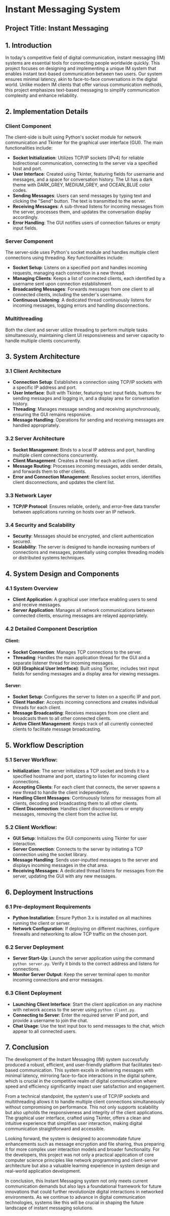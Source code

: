 

# Instant Messaging System

## Project Title: Instant Messaging

## 1. Introduction
In today's competitive field of digital communication, instant messaging (IM) systems are essential tools for connecting people worldwide quickly. This project focuses on designing and implementing a unique IM system that enables instant text-based communication between two users. Our system ensures minimal latency, akin to face-to-face conversations in the digital world. Unlike modern IM clients that offer various communication methods, this project emphasizes text-based messaging to simplify communication complexity and enhance reliability.

## 2. Implementation Details

### Client Component
The client-side is built using Python's socket module for network communication and Tkinter for the graphical user interface (GUI). The main functionalities include:

- **Socket Initialization**: Utilizes TCP/IP sockets (IPv4) for reliable bidirectional communication, connecting to the server via a specified host and port.
- **User Interface**: Created using Tkinter, featuring fields for username and messages, and a space for conversation history. The UI has a dark theme with DARK_GREY, MEDIUM_GREY, and OCEAN_BLUE color codes.
- **Sending Messages**: Users can send messages by typing text and clicking the "Send" button. The text is transmitted to the server.
- **Receiving Messages**: A sub-thread listens for incoming messages from the server, processes them, and updates the conversation display accordingly.
- **Error Handling**: The GUI notifies users of connection failures or empty input fields.

### Server Component
The server-side uses Python's socket module and handles multiple client connections using threading. Key functionalities include:

- **Socket Setup**: Listens on a specified port and handles incoming requests, managing each connection in a new thread.
- **Managing Clients**: Keeps a list of connected clients, each identified by a username sent upon connection establishment.
- **Broadcasting Messages**: Forwards messages from one client to all connected clients, including the sender's username.
- **Continuous Listening**: A dedicated thread continuously listens for incoming messages, logging errors and handling disconnections.

### Multithreading
Both the client and server utilize threading to perform multiple tasks simultaneously, maintaining client UI responsiveness and server capacity to handle multiple clients concurrently.

## 3. System Architecture

### 3.1 Client Architecture
- **Connection Setup**: Establishes a connection using TCP/IP sockets with a specific IP address and port.
- **User Interface**: Built with Tkinter, featuring text input fields, buttons for sending messages and logging in, and a display area for conversation history.
- **Threading**: Manages message sending and receiving asynchronously, ensuring the GUI remains responsive.
- **Message Handling**: Operations for sending and receiving messages are handled appropriately.

### 3.2 Server Architecture
- **Socket Management**: Binds to a local IP address and port, handling multiple client connections concurrently.
- **Client Management**: Creates a thread for each active client.
- **Message Routing**: Processes incoming messages, adds sender details, and forwards them to other clients.
- **Error and Connection Management**: Resolves socket errors, identifies client disconnections, and updates the client list.

### 3.3 Network Layer
- **TCP/IP Protocol**: Ensures reliable, orderly, and error-free data transfer between applications running on hosts over an IP network.

### 3.4 Security and Scalability
- **Security**: Messages should be encrypted, and client authentication secured.
- **Scalability**: The server is designed to handle increasing numbers of connections and messages, potentially using complex threading models or distributed systems techniques.

## 4. System Design and Components

### 4.1 System Overview
- **Client Application**: A graphical user interface enabling users to send and receive messages.
- **Server Application**: Manages all network communications between connected clients, ensuring messages are relayed appropriately.

### 4.2 Detailed Component Description

#### Client:
- **Socket Connection**: Manages TCP connections to the server.
- **Threading**: Handles the main application thread for the GUI and a separate listener thread for incoming messages.
- **GUI (Graphical User Interface)**: Built using Tkinter, includes text input fields for sending messages and a display area for viewing messages.

#### Server:
- **Socket Setup**: Configures the server to listen on a specific IP and port.
- **Client Handler**: Accepts incoming connections and creates individual threads for each client.
- **Message Broadcasting**: Receives messages from one client and broadcasts them to all other connected clients.
- **Active Client Management**: Keeps track of all currently connected clients to facilitate message broadcasting.

## 5. Workflow Description

### 5.1 Server Workflow:
- **Initialization**: The server initializes a TCP socket and binds it to a specified hostname and port, starting to listen for incoming client connections.
- **Accepting Clients**: For each client that connects, the server spawns a new thread to handle the client independently.
- **Handling Client Messages**: Continuously listens for messages from all clients, decoding and broadcasting them to all other clients.
- **Client Disconnection**: Handles client disconnections or empty messages, removing the client from the active list.

### 5.2 Client Workflow:
- **GUI Setup**: Initializes the GUI components using Tkinter for user interaction.
- **Server Connection**: Connects to the server by initiating a TCP connection using the socket library.
- **Message Handling**: Sends user-inputted messages to the server and displays incoming messages in the chat area.
- **Receiving Messages**: A dedicated thread listens for messages from the server, updating the GUI with any new messages.

## 6. Deployment Instructions

### 6.1 Pre-deployment Requirements
- **Python Installation**: Ensure Python 3.x is installed on all machines running the client or server.
- **Network Configuration**: If deploying on different machines, configure firewalls and networking to allow TCP traffic on the chosen port.

### 6.2 Server Deployment
- **Server Start-Up**: Launch the server application using the command `python server.py`. Verify it binds to the correct address and listens for connections.
- **Monitor Server Output**: Keep the server terminal open to monitor incoming connections and error messages.

### 6.3 Client Deployment
- **Launching Client Interface**: Start the client application on any machine with network access to the server using `python client.py`.
- **Connecting to Server**: Enter the required server IP and port, and provide a username to join the chat.
- **Chat Usage**: Use the text input box to send messages to the chat, which appear to all connected users.

## 7. Conclusion
The development of the Instant Messaging (IM) system successfully produced a robust, efficient, and user-friendly platform that facilitates text-based communication. This system excels in delivering messages with minimal latency, mirroring face-to-face interactions in the digital sphere, which is crucial in the competitive realm of digital communication where speed and efficiency significantly impact user satisfaction and engagement.

From a technical standpoint, the system's use of TCP/IP sockets and multithreading allows it to handle multiple client connections simultaneously without compromising on performance. This not only supports scalability but also upholds the responsiveness and integrity of the client applications. The graphical user interface, crafted using Tkinter, offers a clean and intuitive experience that simplifies user interaction, making digital communication straightforward and accessible.

Looking forward, the system is designed to accommodate future enhancements such as message encryption and file sharing, thus preparing it for more complex user interaction models and broader functionality. For the developers, this project was not only a practical application of core computer science principles like network programming and client-server architecture but also a valuable learning experience in system design and real-world application development.

In conclusion, this Instant Messaging system not only meets current communication demands but also lays a foundational framework for future innovations that could further revolutionize digital interactions in networked environments. As we continue to advance in digital communication technologies, systems like this will be crucial in shaping the future landscape of instant messaging solutions.

